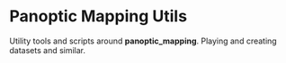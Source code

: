 # Panoptic Mapping Utils
Utility tools and scripts around **panoptic_mapping**. Playing and creating datasets and similar.
